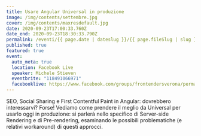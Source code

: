 ```yaml
---
title: Usare Angular Universal in produzione
image: /img/contents/settembre.jpg
cover: /img/contents/maxresdefault.jpg
date: 2020-09-23T17:00:33.760Z
date_end: 2020-09-23T18:30:33.790Z
permalink: /eventi/{{ page.date | dateslug }}/{{ page.fileSlug | slug }}/index.html
published: true
featured: true
event:
  auto_meta: true
  location: Facebook Live
  speaker: Michele Stieven
  eventbrite: "118491066971"
  facebooklive: https://www.facebook.com/groups/frontendersverona/permalink/3475252792539870/
---
```

SEO, Social Sharing e First Contentful Paint in Angular: dovrebbero interessarvi? Forse! Vediamo come prendere il meglio da Universal per usarlo oggi in produzione: si parlerà nello specifico di Server-side Rendering e di Pre-rendering, esaminando le possibili problematiche (e relativi workaround) di questi approcci.